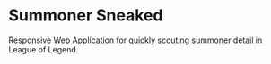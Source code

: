 # Summoner Sneaked
Responsive Web Application for quickly scouting summoner detail in League of Legend. 
